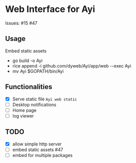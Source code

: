 # Web Interface for Ayi 

Issues: #15 #47

## Usage 

Embed static assets

- go build -o Ayi 
- rice append -i github.com/dyweb/Ayi/app/web --exec Ayi
- mv Ayi $GOPATH/bin/Ayi

## Functionalities

- [x] Serve static file `Ayi web static`
- [ ] Desktop notifications
- [ ] Home page
- [ ] log viewer

## TODO

- [x] allow simple http server
- [ ] embed static assets #47
- [ ] embed for multiple packages